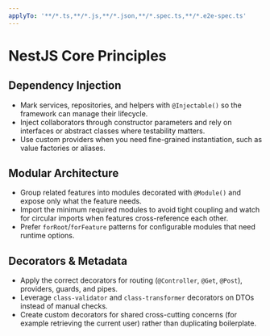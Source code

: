 ```yaml
---
applyTo: '**/*.ts,**/*.js,**/*.json,**/*.spec.ts,**/*.e2e-spec.ts'
---
```


# NestJS Core Principles

## Dependency Injection
- Mark services, repositories, and helpers with `@Injectable()` so the framework can manage their lifecycle.
- Inject collaborators through constructor parameters and rely on interfaces or abstract classes where testability matters.
- Use custom providers when you need fine-grained instantiation, such as value factories or aliases.

## Modular Architecture
- Group related features into modules decorated with `@Module()` and expose only what the feature needs.
- Import the minimum required modules to avoid tight coupling and watch for circular imports when features cross-reference each other.
- Prefer `forRoot`/`forFeature` patterns for configurable modules that need runtime options.

## Decorators & Metadata
- Apply the correct decorators for routing (`@Controller`, `@Get`, `@Post`), providers, guards, and pipes.
- Leverage `class-validator` and `class-transformer` decorators on DTOs instead of manual checks.
- Create custom decorators for shared cross-cutting concerns (for example retrieving the current user) rather than duplicating boilerplate.
